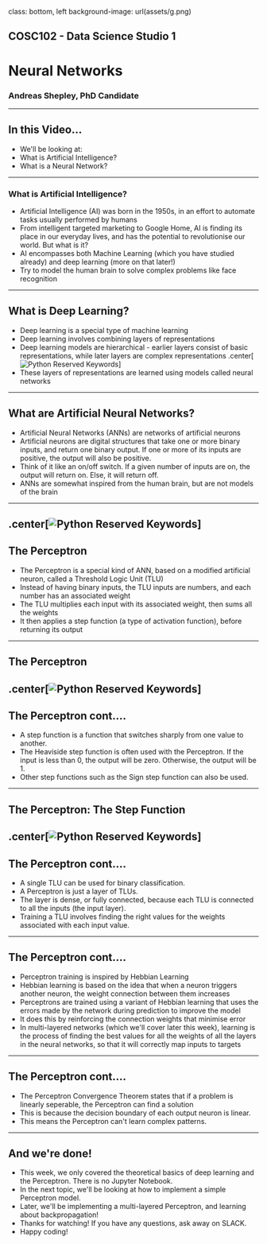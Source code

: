 
class: bottom, left
background-image: url(assets/g.png)

<h2 class="title_headings_sml">COSC102 - Data Science Studio 1</h2>

<h1 class="title_headings_sml"> Neural Networks
</h1>

<h3 class="title_headings_sml"> Andreas Shepley, PhD Candidate </h3>

---

## In this Video...

* We'll be looking at:
* What is Artificial Intelligence?
* What is a Neural Network?
---

### What is Artificial Intelligence?
* Artificial Intelligence (AI) was born in the 1950s, in an effort to automate tasks usually performed by humans
* From intelligent targeted marketing to Google Home, AI is finding its place in our everyday lives, and has the potential to revolutionise our world. But what is it?
* AI encompasses both Machine Learning (which you have studied already) and deep learning (more on that later!)
* Try to model the human brain to solve complex problems like face recognition
---

## What is Deep Learning?
* Deep learning is a special type of machine learning
* Deep learning involves combining layers of representations
* Deep learning models are hierarchical - earlier layers consist of basic representations, while later layers are complex representations
.center[![Python Reserved Keywords](assets/topic_37/neuron.PNG)]
* These layers of representations are learned using models called neural networks
---

## What are Artificial Neural Networks?
* Artificial Neural Networks (ANNs) are networks of artificial neurons
* Artificial neurons are digital structures that take one or more binary inputs, and return one binary output. If one or more of its inputs are positive, the output will also be positive.
* Think of it like an on/off switch. If a given number of inputs are on, the output will return on. Else, it will return off.
* ANNs are somewhat inspired from the human brain, but are not models of the brain
---
.center[![Python Reserved Keywords](assets/topic_37/neuron2.PNG)]
---
## The Perceptron
* The Perceptron is a special kind of ANN, based on a modified artificial neuron, called a Threshold Logic Unit (TLU)
* Instead of having binary inputs, the TLU inputs are numbers, and each number has an associated weight
* The TLU multiplies each input with its associated weight, then sums all the weights
* It then applies a step function (a type of activation function), before returning its output
---

## The Perceptron
.center[![Python Reserved Keywords](assets/topic_37/TLU.PNG)]
---

## The Perceptron cont....
* A step function is a function that switches sharply from one value to another.
* The Heaviside step function is often used with the Perceptron. If the input is less than 0, the output will be zero. Otherwise, the output will be 1.
* Other step functions such as the Sign step function can also be used.
---

## The Perceptron: The Step Function
.center[![Python Reserved Keywords](assets/topic_37/heaviside.png)]
---

## The Perceptron cont....
* A single TLU can be used for binary classification.
* A Perceptron is just a layer of TLUs.
* The layer is dense, or fully connected, because each TLU is connected to all the inputs (the input layer).
* Training a TLU involves finding the right values for the weights associated with each input value.  
---

## The Perceptron cont....
* Perceptron training is inspired by Hebbian Learning
* Hebbian learning is based on the idea that when a neuron triggers another neuron, the weight connection between them increases
* Perceptrons are trained using a variant of Hebbian learning that uses the errors made by the network during prediction to improve the model
* It does this by reinforcing the connection weights that minimise error
* In multi-layered networks (which we'll cover later this week), learning is the process of finding the best values for all the weights of all the layers in the neural networks, so that it will correctly map inputs to targets
---

## The Perceptron cont....
* The Perceptron Convergence Theorem states that if a problem is linearly seperable, the Perceptron can find a solution
* This is because the decision boundary of each output neuron is linear.
* This means the Perceptron can't learn complex patterns.
---

## And we're done!
* This week, we only covered the theoretical basics of deep learning and the Perceptron. There is no Jupyter Notebook.
* In the next topic, we'll be looking at how to implement a simple Perceptron model.
* Later, we'll be implementing a multi-layered Perceptron, and learning about backpropagation!
* Thanks for watching! If you have any questions, ask away on SLACK.
* Happy coding!




